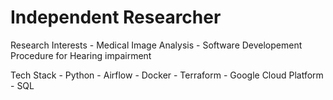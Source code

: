 # Independent Researcher

Research Interests
    - Medical Image Analysis
    - Software Developement Procedure for Hearing impairment

Tech Stack
    - Python
    - Airflow
    - Docker
    - Terraform
    - Google Cloud Platform
    - SQL
